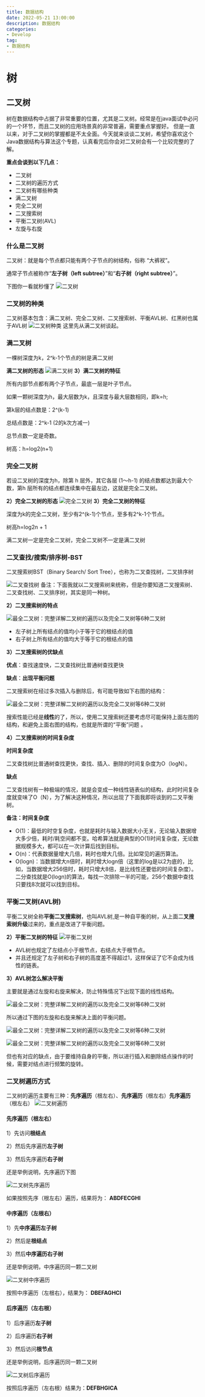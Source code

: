 ```yaml
---
title: 数据结构
date: 2022-05-21 13:00:00
description: 数据结构
categories:
- Develop
tag: 
- 数据结构
---
```


# 树
## 二叉树
树在数据结构中占据了非常重要的位置，尤其是二叉树。经常是在java面试中必问的一个环节，而且二叉树的应用场景真的非常普遍，需要重点掌握好。
但是一直以来，对于二叉树的掌握都是不太全面。今天就来谈谈二叉树，希望你喜欢这个Java数据结构与算法这个专题，认真看完后你会对二叉树会有一个比较完整的了解。

**重点会谈到以下几点：**
- 二叉树
- 二叉树的遍历方式
- 二叉树有哪些种类
- 满二叉树
- 完全二叉树
- 二叉搜索树
- 平衡二叉树(AVL)
- 左旋与右旋
### 什么是二叉树
二叉树：就是每个节点都只能有两个子节点的树结构，俗称 “大裤衩”。

通常子节点被称作“**左子树（left subtree）**”和“**右子树（right subtree）**”。

下图你一看就秒懂了
![二叉树](https://youzhixueyuan.com/blog/wp-content/uploads/2020/04/20200424103907-eee54.jpeg)
### 二叉树的种类

二叉树基本包含：满二叉树、完全二叉树、二叉搜索树、平衡AVL树、红黑树也属于AVL树
![二叉树种类](https://youzhixueyuan.com/blog/wp-content/uploads/2020/04/20200424103912-6cbbd.jpeg)
这里先从满二叉树谈起。
### 满二叉树
一棵树深度为k，2^k-1个节点的树是满二叉树

**满二叉树的形态**
![满二叉树](https://youzhixueyuan.com/blog/wp-content/uploads/2020/04/20200424103913-658d6.jpeg)
**3）满二叉树的特征**

所有内部节点都有两个子节点，最底一层是叶子节点。

如果一颗树深度为h，最大层数为k，且深度与最大层数相同，即k=h;

第k层的结点数是：2^(k-1)

总结点数是：2^k-1 (2的k次方减一)

总节点数一定是奇数。

树高：h=log2(n+1)

### 完全二叉树
若设二叉树的深度为h，除第 h 层外，其它各层 (1～h-1) 的结点数都达到最大个数，第h 层所有的结点都连续集中在最左边，这就是完全二叉树。

**2）完全二叉树的形态**
![完全二叉树](https://youzhixueyuan.com/blog/wp-content/uploads/2020/04/20200424103921-ba379.jpeg)
**3）完全二叉树的特征**

深度为k的完全二叉树，至少有2^(k-1)个节点，至多有2^k-1个节点。

树高h=log2n + 1

满二叉树一定是完全二叉树，完全二叉树不一定是满二叉树

### 二叉查找/搜索/排序树-BST
二叉搜索树BST（Binary Search/ Sort Tree），也称为二叉查找树，二叉排序树

![二叉查找树](https://youzhixueyuan.com/blog/wp-content/uploads/2020/04/20200424103922-f3af1.jpeg)
备注：下面我就以二叉搜索树来统称，但是你要知道二叉搜索树、二叉查找树、二叉排序树，其实是同一种树。

**2）二叉搜索树的特点**

![最全二叉树：完整详解二叉树的遍历以及完全二叉树等6种二叉树](https://youzhixueyuan.com/blog/wp-content/uploads/2020/04/20200424103923-9fd71.jpeg)

- 左子树上所有结点的值均小于等于它的根结点的值
- 右子树上所有结点的值均大于等于它的根结点的值

**3）二叉搜索树的优缺点**

**优点**：查找速度快，二叉查找树比普通树查找更快

**缺点**：**出现平衡问题**

二叉搜索树在经过多次插入与删除后，有可能导致如下右图的结构：

![最全二叉树：完整详解二叉树的遍历以及完全二叉树等6种二叉树](https://youzhixueyuan.com/blog/wp-content/uploads/2020/04/20200424103924-43387.jpeg)

搜索性能已经是**线性**的了，所以，使用二叉搜索树还要考虑尽可能保持上面左图的结构，和避免上面右图的结构，也就是所谓的“平衡”问题 。

**4）二叉搜索树的时间复杂度**

**时间复杂度**

二叉查找树比普通树查找更快，查找、插入、删除的时间复杂度为O（logN）。

**缺点**

二叉查找树有一种极端的情况，就是会变成一种线性链表似的结构，此时时间复杂度就变味了O（N），为了解决这种情况，所以出现了下面我即将谈到的二叉平衡树。

**备注：时间复杂度**

- O(1)：最低的时空复杂度，也就是耗时与输入数据大小无关，无论输入数据增大多少倍，耗时/耗空间都不变。哈希算法就是典型的O(1)时间复杂度，无论数据规模多大，都可以在一次计算后找到目标。
- O(n)：代表数据量增大几倍，耗时也增大几倍。比如常见的遍历算法。
- O(logn)：当数据增大n倍时，耗时增大logn倍（这里的log是以2为底的，比如，当数据增大256倍时，耗时只增大8倍，是比线性还要低的时间复杂度）。二分查找就是O(logn)的算法，每找一次排除一半的可能，256个数据中查找只要找8次就可以找到目标。

### 平衡二叉树(AVL树)
平衡二叉树全称**平衡二叉搜索树**，也叫AVL树,是一种自平衡的树，从上面二**叉搜索树升级**过来的，重点是改进了平衡问题。

**2）平衡二叉树的特征**
![平衡二叉树](https://youzhixueyuan.com/blog/wp-content/uploads/2020/04/20200424103925-39534.jpeg)
- AVL树也规定了左结点小于根节点，右结点大于根节点。
- 并且还规定了左子树和右子树的高度差不得超过1，这样保证了它不会成为线性的链表。

**3）AVL树怎么解决平衡**

主要就是通过左旋和右旋来解决，防止特殊情况下出现下面的线性结构。

![最全二叉树：完整详解二叉树的遍历以及完全二叉树等6种二叉树](https://youzhixueyuan.com/blog/wp-content/uploads/2020/04/20200424103926-a0d4d.jpeg)

所以通过下图的左旋和右旋来解决上面的平衡问题。

![最全二叉树：完整详解二叉树的遍历以及完全二叉树等6种二叉树](https://youzhixueyuan.com/blog/wp-content/uploads/2020/04/20200424103927-4ffea.jpeg)

![最全二叉树：完整详解二叉树的遍历以及完全二叉树等6种二叉树](https://youzhixueyuan.com/blog/wp-content/uploads/2020/04/20200424103928-71753.jpeg)

但也有对应的缺点，由于要维持自身的平衡，所以进行插入和删除结点操作的时候，需要对结点进行频繁的旋转。

### 二叉树遍历方式
二叉树的遍历主要有三种：**先序遍历**（根左右）、**先序遍历**（根左右）**先序遍历**（根左右）
![二叉树遍历](https://youzhixueyuan.com/blog/wp-content/uploads/2020/04/20200424103908-b7cc6.jpeg)

#### 先序遍历（根左右）
1）先访问**根结点**

2）然后先序遍历**左子树**

3）然后先序遍历**右子树**

还是举例说明，先序遍历下图

![二叉树先序遍历](https://youzhixueyuan.com/blog/wp-content/uploads/2020/04/20200424103909-ee53e.jpeg)

如果按照先序（根左右）遍历，结果将为： **ABDFECGHI**
#### 中序遍历（左根右）
1）先**中序遍历左子树**

2）然后是**根结点**

3）然后**中序遍历右子树**

还是举例说明，中序遍历同一颗二叉树

![二叉树中序遍历](https://youzhixueyuan.com/blog/wp-content/uploads/2020/04/20200424103910-48c91.jpeg)

按照中序遍历（左根右），结果为： **DBEFAGHCI**

#### 后序遍历（左右根）

1）后序遍历**左子树**

2）后序遍历**右子树**

3）然后访问**根节点**

还是举例说明，后序遍历同一颗二叉树

![二叉树后序遍历](https://youzhixueyuan.com/blog/wp-content/uploads/2020/04/20200424103911-7da23.jpeg)

按照后序遍历（左右根）结果为：**DEFBHGICA**